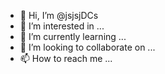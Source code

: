 - 👋 Hi, I’m @jsjsjDCs
- 👀 I’m interested in ...
- 🌱 I’m currently learning ...
- 💞️ I’m looking to collaborate on ...
- 📫 How to reach me ...

<!---
jsjsjDCs/jsjsjDCs is a ✨ special ✨ repository because its `README.md` (this file) appears on your GitHub profile.
You can click the Preview link to take a look at your changes.
--->
